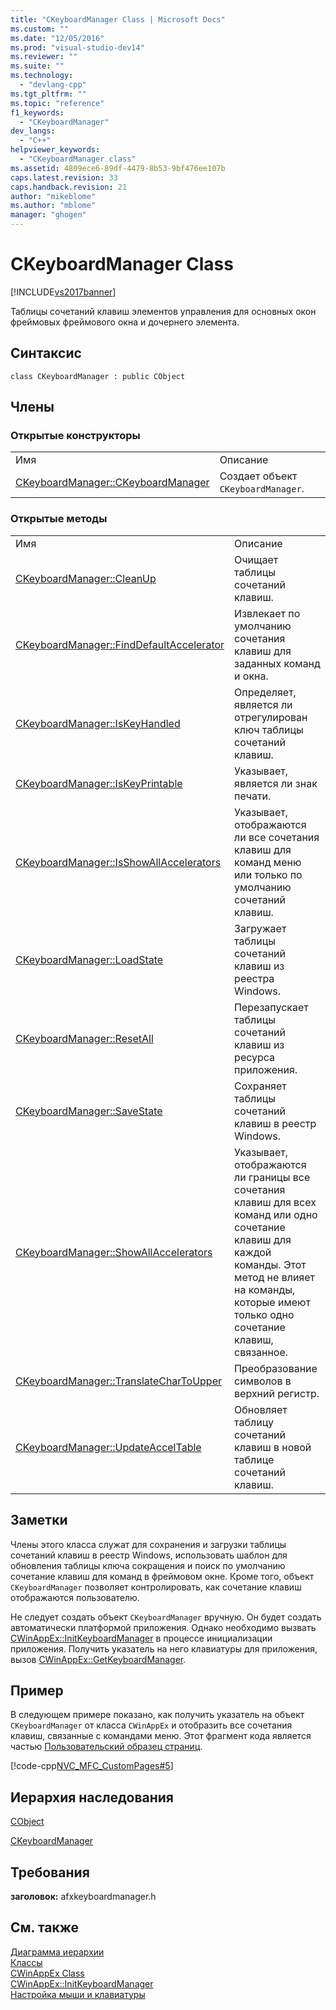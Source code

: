 ```yaml
---
title: "CKeyboardManager Class | Microsoft Docs"
ms.custom: ""
ms.date: "12/05/2016"
ms.prod: "visual-studio-dev14"
ms.reviewer: ""
ms.suite: ""
ms.technology: 
  - "devlang-cpp"
ms.tgt_pltfrm: ""
ms.topic: "reference"
f1_keywords: 
  - "CKeyboardManager"
dev_langs: 
  - "C++"
helpviewer_keywords: 
  - "CKeyboardManager class"
ms.assetid: 4809ece6-89df-4479-8b53-9bf476ee107b
caps.latest.revision: 33
caps.handback.revision: 21
author: "mikeblome"
ms.author: "mblome"
manager: "ghogen"
---
```

# CKeyboardManager Class
[!INCLUDE[vs2017banner](../../assembler/inline/includes/vs2017banner.md)]

Таблицы сочетаний клавиш элементов управления для основных окон фреймовых фреймового окна и дочернего элемента.  
  
## Синтаксис  
  
```  
class CKeyboardManager : public CObject  
```  
  
## Члены  
  
### Открытые конструкторы  
  
|||  
|-|-|  
|Имя|Описание|  
|[CKeyboardManager::CKeyboardManager](../Topic/CKeyboardManager::CKeyboardManager.md)|Создает объект `CKeyboardManager`.|  
  
### Открытые методы  
  
|||  
|-|-|  
|Имя|Описание|  
|[CKeyboardManager::CleanUp](../Topic/CKeyboardManager::CleanUp.md)|Очищает таблицы сочетаний клавиш.|  
|[CKeyboardManager::FindDefaultAccelerator](../Topic/CKeyboardManager::FindDefaultAccelerator.md)|Извлекает по умолчанию сочетания клавиш для заданных команд и окна.|  
|[CKeyboardManager::IsKeyHandled](../Topic/CKeyboardManager::IsKeyHandled.md)|Определяет, является ли отрегулирован ключ таблицы сочетаний клавиш.|  
|[CKeyboardManager::IsKeyPrintable](../Topic/CKeyboardManager::IsKeyPrintable.md)|Указывает, является ли знак печати.|  
|[CKeyboardManager::IsShowAllAccelerators](../Topic/CKeyboardManager::IsShowAllAccelerators.md)|Указывает, отображаются ли все сочетания клавиш для команд меню или только по умолчанию сочетаний клавиш.|  
|[CKeyboardManager::LoadState](../Topic/CKeyboardManager::LoadState.md)|Загружает таблицы сочетаний клавиш из реестра Windows.|  
|[CKeyboardManager::ResetAll](../Topic/CKeyboardManager::ResetAll.md)|Перезапускает таблицы сочетаний клавиш из ресурса приложения.|  
|[CKeyboardManager::SaveState](../Topic/CKeyboardManager::SaveState.md)|Сохраняет таблицы сочетаний клавиш в реестр Windows.|  
|[CKeyboardManager::ShowAllAccelerators](../Topic/CKeyboardManager::ShowAllAccelerators.md)|Указывает, отображаются ли границы все сочетания клавиш для всех команд или одно сочетание клавиш для каждой команды.  Этот метод не влияет на команды, которые имеют только одно сочетание клавиш, связанное.|  
|[CKeyboardManager::TranslateCharToUpper](../Topic/CKeyboardManager::TranslateCharToUpper.md)|Преобразование символов в верхний регистр.|  
|[CKeyboardManager::UpdateAccelTable](../Topic/CKeyboardManager::UpdateAccelTable.md)|Обновляет таблицу сочетаний клавиш в новой таблице сочетаний клавиш.|  
  
## Заметки  
 Члены этого класса служат для сохранения и загрузки таблицы сочетаний клавиш в реестр Windows, использовать шаблон для обновления таблицы ключа сокращения и поиск по умолчанию сочетание клавиш для команд в фреймовом окне.  Кроме того, объект `CKeyboardManager` позволяет контролировать, как сочетание клавиш отображаются пользователю.  
  
 Не следует создать объект `CKeyboardManager` вручную.  Он будет создать автоматически платформой приложения.  Однако необходимо вызвать [CWinAppEx::InitKeyboardManager](../Topic/CWinAppEx::InitKeyboardManager.md) в процессе инициализации приложения.  Получить указатель на него клавиатуры для приложения, вызов [CWinAppEx::GetKeyboardManager](../Topic/CWinAppEx::GetKeyboardManager.md).  
  
## Пример  
 В следующем примере показано, как получить указатель на объект `CKeyboardManager` от класса `CWinAppEx` и отобразить все сочетания клавиш, связанные с командами меню.  Этот фрагмент кода является частью [Пользовательский образец страниц](../../top/visual-cpp-samples.md).  
  
 [!code-cpp[NVC_MFC_CustomPages#5](../../mfc/reference/codesnippet/CPP/ckeyboardmanager-class_1.cpp)]  
  
## Иерархия наследования  
 [CObject](../Topic/CObject%20Class.md)  
  
 [CKeyboardManager](../../mfc/reference/ckeyboardmanager-class.md)  
  
## Требования  
 **заголовок:** afxkeyboardmanager.h  
  
## См. также  
 [Диаграмма иерархии](../../mfc/hierarchy-chart.md)   
 [Классы](../Topic/MFC%20Classes.md)   
 [CWinAppEx Class](../../mfc/reference/cwinappex-class.md)   
 [CWinAppEx::InitKeyboardManager](../Topic/CWinAppEx::InitKeyboardManager.md)   
 [Настройка мыши и клавиатуры](../../mfc/keyboard-and-mouse-customization.md)
